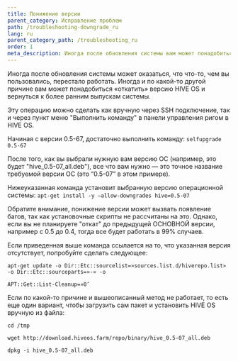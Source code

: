 ```yaml
---
title: Понижение версии
parent_category: Исправление проблем
path: /troubleshooting-downgrade_ru
lang: ru
parent_category_path: /troubleshooting_ru
order: 1
meta_description: Иногда после обновления системы вам может понадобиться откатить все назад. Вот как это сделать.
---
```


Иногда после обновления системы может оказаться, что что-то, чем вы пользовались, перестало работать. Иногда и по какой-то другой причине вам может понадобиться «откатить» версию HIVE OS и вернуться к более ранним выпускам системы.

Эту операцию можно сделать как вручную через SSH подключение, так и через пункт меню "Выполнить команду" в панели управления ригом в HIVE OS.

Начиная с версии 0.5-67, достаточно выполнить команду:
`selfupgrade 0.5-67`

После того, как вы выбрали нужную вам версию ОС (например, это будет "hive_0.5-07_all.deb"), все что вам нужно — это точное название требуемой версии ОС (это “0.5-07” в этом примере).

Нижеуказанная команда установит выбранную версию операционной системы:
`apt-get install -y —allow-downgrades hive=0.5-07`

Обратите внимание, понижение версии может вызвать появление багов, так как установочные скрипты не рассчитаны на это. Однако, если вы не планируете "откат" до предыдущей ОСНОВНОЙ версии, например с 0.5 до 0.4, тогда все будет работать в 99% случаев.

Если приведенная выше команда ссылается на то, что указанная версия отсутствует, попробуйте сделать следующее:

`apt-get update -o Dir::Etc::sourcelist=»sources.list.d/hiverepo.list» -o Dir::Etc::sourceparts=»-» -o`

`APT::Get::List-Cleanup=»0″`

Если по какой-то причине и вышеописанный метод не работает, то есть еще один вариант, чтобы загрузить сам пакет и установить HIVE OS вручную из файла:

`cd /tmp`

`wget http://download.hiveos.farm/repo/binary/hive_0.5-07_all.deb`

`dpkg -i hive_0.5-07_all.deb`
